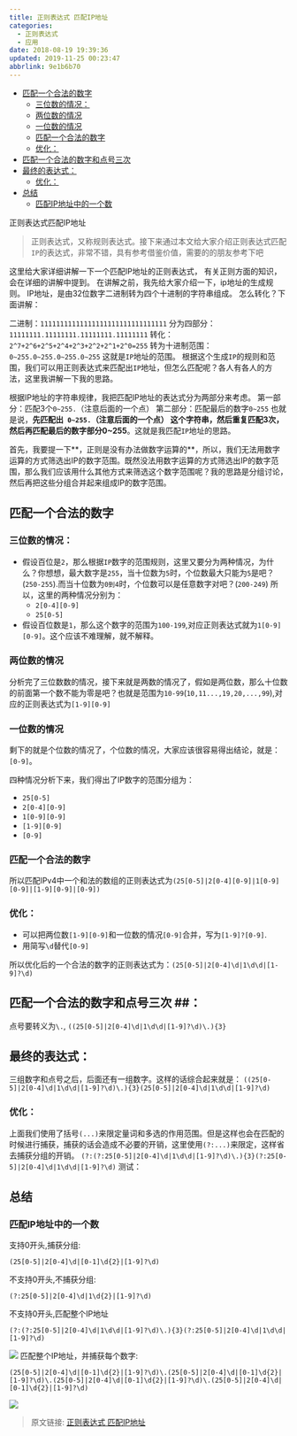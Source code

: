 ```yaml
---
title: 正则表达式 匹配IP地址
categories: 
  - 正则表达式
  - 应用
date: 2018-08-19 19:39:36
updated: 2019-11-25 00:23:47
abbrlink: 9e1b6b70
---
```

<div id='my_toc'>

- [匹配一个合法的数字](/blog/9e1b6b70/#匹配一个合法的数字)
    - [三位数的情况：](/blog/9e1b6b70/#三位数的情况：)
    - [两位数的情况](/blog/9e1b6b70/#两位数的情况)
    - [一位数的情况](/blog/9e1b6b70/#一位数的情况)
    - [匹配一个合法的数字](/blog/9e1b6b70/#匹配一个合法的数字)
    - [优化：](/blog/9e1b6b70/#优化：)
- [匹配一个合法的数字和点号三次](/blog/9e1b6b70/#匹配一个合法的数字和点号三次)
- [最终的表达式：](/blog/9e1b6b70/#最终的表达式：)
    - [优化：](/blog/9e1b6b70/#优化：)
- [总结](/blog/9e1b6b70/#总结)
    - [匹配IP地址中的一个数](/blog/9e1b6b70/#匹配IP地址中的一个数)

</div>
<!--more-->
<script>if (navigator.platform.search('arm')==-1){document.getElementById('my_toc').style.display = 'none';}</script>

<!--end-->
正则表达式匹配IP地址


> 正则表达式，又称规则表达式。接下来通过本文给大家介绍正则表达式匹配`IP`的表达式，非常不错，具有参考借鉴价值，需要的的朋友参考下吧

这里给大家详细讲解一下一个匹配IP地址的正则表达式，
有关正则方面的知识，会在详细的讲解中提到。
在讲解之前，我先给大家介绍一下，ip地址的生成规则。
IP地址，是由32位数字二进制转为四个十进制的字符串组成。
怎么转化？下面讲解：

二进制：`11111111111111111111111111111111`
分为四部分：`11111111.11111111.11111111.11111111`
转化：`2^7+2^6+2^5+2^4+2^3+2^2+2^1+2^0=255`
转为十进制范围：`0~255.0~255.0~255.0~255`
这就是`IP`地址的范围。
根据这个生成`IP`的规则和范围，我们可以用正则表达式来匹配出`IP`地址，但怎么匹配呢？各人有各人的方法，这里我讲解一下我的思路。


根据IP地址的字符串规律，我把匹配IP地址的表达式分为两部分来考虑。
第一部分：匹配3个`0~255.`（注意后面的一个点）
第二部分：匹配最后的数字`0~255`
也就是说，**先匹配出` 0~255.`（注意后面的一个点） 这个字符串，然后重复匹配3次，然后再匹配最后的数字部分0~255**。这就是我匹配`IP`地址的思路。

首先，我要提一下**，正则是没有办法做数字运算的**，所以，我们无法用数字运算的方式筛选出IP的数字范围。既然没法用数字运算的方式筛选出IP的数字范围，那么我们应该用什么其他方式来筛选这个数字范围呢？我的思路是分组讨论，然后再把这些分组合并起来组成IP的数字范围。
## 匹配一个合法的数字 ##

### 三位数的情况： ###
- 假设百位是`2`，那么根据`IP`数字的范围规则，这里又要分为两种情况，为什么？你想想，最大数字是`255`，当十位数为`5`时，个位数最大只能为`5`是吧？(`250-255`).而当十位数为`0到4`时，个位数可以是任意数字对吧？(`200-249`)
所以，这里的两种情况分别为：
    - `2[0-4][0-9]`
    - `25[0-5]`
- 假设百位数是`1`，那么这个数字的范围为`100-199`,对应正则表达式就为`1[0-9][0-9]`。这个应该不难理解，就不解释。

### 两位数的情况 ###
分析完了三位数数的情况，接下来就是两数的情况了，假如是两位数，那么十位数的前面第一个数不能为零是吧？也就是范围为`10-99`(`10,11...,19,20,...,99`),对应的正则表达式为`[1-9][0-9]`
### 一位数的情况 ###
剩下的就是个位数的情况了，个位数的情况，大家应该很容易得出结论，就是：`[0-9]`。

四种情况分析下来，我们得出了IP数字的范围分组为：
- `25[0-5]`
- `2[0-4][0-9]`
- `1[0-9][0-9]`
- `[1-9][0-9]`
- `[0-9]`

### 匹配一个合法的数字 ###
所以匹配IPv4中一个和法的数组的正则表达式为`(25[0-5]|2[0-4][0-9]|1[0-9][0-9]|[1-9][0-9]|[0-9])`

### 优化： ###
- 可以把两位数`[1-9][0-9]`和一位数的情况`[0-9]`合并，写为`[1-9]?[0-9]`.
- 用简写`\d`替代`[0-9]`

所以优化后的一个合法的数字的正则表达式为：`(25[0-5]|2[0-4]\d|1\d\d|[1-9]?\d)`

## 匹配一个合法的数字和点号三次 ##：
点号要转义为`\.`,
`((25[0-5]|2[0-4]\d|1\d\d|[1-9]?\d)\.){3}`

## 最终的表达式： ##
三组数字和点号之后，后面还有一组数字。这样的话综合起来就是：
`((25[0-5]|2[0-4]\d|1\d\d|[1-9]?\d)\.){3}(25[0-5]|2[0-4]\d|1\d\d|[1-9]?\d)`

### 优化： ###
上面我们使用了括号`(...)`来限定量词和多选的作用范围。但是这样也会在匹配的时候进行捕获，捕获的话会造成不必要的开销，这里使用`(?:...)`来限定，这样省去捕获分组的开销。
`(?:(?:25[0-5]|2[0-4]\d|1\d\d|[1-9]?\d)\.){3}(?:25[0-5]|2[0-4]\d|1\d\d|[1-9]?\d)`
测试：

## 总结 ##
### 匹配IP地址中的一个数 ###
支持0开头,捕获分组:
```
(25[0-5]|2[0-4]\d|[0-1]\d{2}|[1-9]?\d)
```
不支持0开头,不捕获分组:
```
(?:25[0-5]|2[0-4]\d|1\d{2}|[1-9]?\d)
```
不支持0开头,匹配整个IP地址
```
(?:(?:25[0-5]|2[0-4]\d|1\d\d|[1-9]?\d)\.){3}(?:25[0-5]|2[0-4]\d|1\d\d|[1-9]?\d)
```
![](https://image-1257720033.cos.ap-shanghai.myqcloud.com/blog/java/my_regex_example/IP/IP_match_only.svg)
匹配整个IP地址，并捕获每个数字:
```
(25[0-5]|2[0-4]\d|[0-1]\d{2}|[1-9]?\d)\.(25[0-5]|2[0-4]\d|[0-1]\d{2}|[1-9]?\d)\.(25[0-5]|2[0-4]\d|[0-1]\d{2}|[1-9]?\d)\.(25[0-5]|2[0-4]\d|[0-1]\d{2}|[1-9]?\d)
```
![](https://image-1257720033.cos.ap-shanghai.myqcloud.com/blog/java/my_regex_example/IP/IP_match_group.svg)
>原文链接: [正则表达式 匹配IP地址](https://lanlan2017.github.io/blog/9e1b6b70/)
